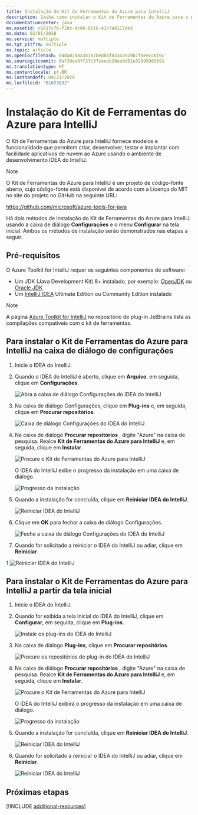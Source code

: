 ```yaml
---
title: Instalação do Kit de Ferramentas do Azure para IntelliJ
description: Saiba como instalar o Kit de Ferramentas do Azure para o plug-in IntelliJ para criar e implantar aplicativos de nuvem no Azure.
documentationcenter: java
ms.assetid: c6817c7b-f28c-4c06-8216-41c7a8117de3
ms.date: 02/01/2018
ms.service: multiple
ms.tgt_pltfrm: multiple
ms.topic: article
ms.openlocfilehash: 64da0248a34392be88bf83343929b7f4eecc6b9c
ms.sourcegitcommit: 0af39ee9ff27c37ceeeb28ea9d51e32995989591
ms.translationtype: HT
ms.contentlocale: pt-BR
ms.lasthandoff: 04/21/2020
ms.locfileid: "81673832"
---
```

# <a name="installing-the-azure-toolkit-for-intellij"></a>Instalação do Kit de Ferramentas do Azure para IntelliJ

O Kit de Ferramentas do Azure para IntelliJ fornece modelos e funcionalidade que permitem criar, desenvolver, testar e implantar com facilidade aplicativos de nuvem ao Azure usando o ambiente de desenvolvimento IDEA do IntelliJ.

> [!NOTE] 
> 
> O Kit de Ferramentas do Azure para IntelliJ é um projeto de código-fonte aberto, cujo código-fonte está disponível de acordo com a Licença do MIT no site do projeto no GitHub na seguinte URL: 
> 
> <https://github.com/microsoft/azure-tools-for-java> 
> 

Há dois métodos de instalação do Kit de Ferramentas do Azure para IntelliJ: usando a caixa de diálogo **Configurações** e o menu **Configurar** na tela inicial. Ambos os métodos de instalação serão demonstrados nas etapas a seguir.

## <a name="prerequisites"></a>Pré-requisitos

O Azure Toolkit for IntelliJ requer os seguintes componentes de software:

* Um JDK (Java Development Kit) 8+ instalado, por exemplo: [OpenJDK](https://openjdk.java.net/) ou [Oracle JDK](https://www.oracle.com/technetwork/java/javase/downloads/index.html)
* Um [IntelliJ IDEA](https://www.jetbrains.com/idea/download/) Ultimate Edition ou Community Edition instalado

> [!NOTE]
> 
> A página [Azure Toolkit for IntelliJ](https://plugins.jetbrains.com/plugin/8053) no repositório de plug-in JetBrains lista as compilações compatíveis com o kit de ferramentas.
> 

<!--
> [!IMPORTANT]
> 
> If you are using the Azure Toolkit for IntelliJ on Windows, the toolkit requires installing the Azure SDK 2.9.6 or later in order to use the Azure emulator. You have two options for installing the Azure SDK:
> 
> * You can download and install the Azure SDK by using the [Web Platform Installer (WebPI)](https://go.microsoft.com/fwlink/?LinkID=252838).
> * If you do not have the Azure SDK installed when you create your first Azure deployment project, you will be prompted to automatically download install the requisite version of the Azure SDK.
> 
> Note that the Azure SDK is only required on Windows.
> 
-->


## <a name="to-install-the-azure-toolkit-for-intellij-from-the-settings-dialog-box"></a>Para instalar o Kit de Ferramentas do Azure para IntelliJ na caixa de diálogo de configurações

1. Inicie o IDEA do IntelliJ.

1. Quando o IDEA do IntelliJ é aberto, clique em **Arquivo**, em seguida, clique em **Configurações**.
   
   ![Abra a caixa de diálogo Configurações do IDEA do IntelliJ][01a]

1. Na caixa de diálogo Configurações, clique em **Plug-ins** e, em seguida, clique em **Procurar repositórios**.
   
   ![Caixa de diálogo Configurações do IDEA do IntelliJ][02a]

1. Na caixa de diálogo **Procurar repositórios** , digite "Azure" na caixa de pesquisa. Realce **Kit de Ferramentas do Azure para IntelliJ** e, em seguida, clique em **Instalar**.
   
   ![Procure o Kit de Ferramentas do Azure para IntelliJ][03]
   
   O IDEA do IntelliJ exibe o progresso da instalação em uma caixa de diálogo.
   
   ![Progresso da instalação][04]

1. Quando a instalação for concluída, clique em **Reiniciar IDEA do IntelliJ**.
   
   ![Reiniciar IDEA do IntelliJ][05]

1. Clique em **OK** para fechar a caixa de diálogo Configurações.
   
   ![Feche a caixa de diálogo Configurações do IDEA do IntelliJ][06]

1. Quando for solicitado a reiniciar o IDEA do IntelliJ ou adiar, clique em **Reiniciar**.
   
1   ![Reiniciar IDEA do IntelliJ][07]

## <a name="to-install-the-azure-toolkit-for-intellij-from-the-start-screen"></a>Para instalar o Kit de Ferramentas do Azure para IntelliJ a partir da tela inicial

1. Inicie o IDEA do IntelliJ.

1. Quando for exibida a tela inicial do IDEA do IntelliJ, clique em **Configurar**, em seguida, clique em **Plug-ins**.
   
   ![Instale os plug-ins do IDEA do IntelliJ][01b]

1. Na caixa de diálogo **Plug-ins**, clique em **Procurar repositórios**.
   
   ![Procure os repositórios de plug-in do IDEA do IntelliJ][02b]

1. Na caixa de diálogo **Procurar repositórios** , digite "Azure" na caixa de pesquisa. Realce **Kit de Ferramentas do Azure para IntelliJ** e, em seguida, clique em **Instalar**.
   
   ![Procure o Kit de Ferramentas do Azure para IntelliJ][03]
   
   O IDEA do IntelliJ exibirá o progresso da instalação em uma caixa de diálogo.
   
   ![Progresso da instalação][04]

1. Quando a instalação for concluída, clique em **Reiniciar IDEA do IntelliJ**.
   
   ![Reiniciar IDEA do IntelliJ][05]

1. Quando for solicitado a reiniciar o IDEA do IntelliJ ou adiar, clique em **Reiniciar**.
   
   ![Reiniciar IDEA do IntelliJ][07]

## <a name="next-steps"></a>Próximas etapas

[!INCLUDE [additional-resources](includes/additional-resources.md)]

<!-- URL List -->

<!-- IMG List -->

[01a]: media/installation/01-intellij-file-settings.png
[01b]: media/installation/01-intellij-configure-dropdown.png
[02a]: media/installation/02-intellij-settings-dialog.png
[02b]: media/installation/02-intellij-plugins-dialog.png
[03]: media/installation/03-intellij-browse-repositories.png
[04]: media/installation/04-install-progress.png
[05]: media/installation/05-restart-intellij.png
[06]: media/installation/06-intellij-settings-dialog.png
[07]: media/installation/07-restart-intellij.png
